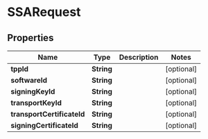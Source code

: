 
# SSARequest

## Properties
Name | Type | Description | Notes
------------ | ------------- | ------------- | -------------
**tppId** | **String** |  |  [optional]
**softwareId** | **String** |  |  [optional]
**signingKeyId** | **String** |  |  [optional]
**transportKeyId** | **String** |  |  [optional]
**transportCertificateId** | **String** |  |  [optional]
**signingCertificateId** | **String** |  |  [optional]



